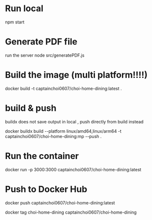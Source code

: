 # Run local
npm start


# Generate PDF file
run the server
node src/generatePDF.js



# Build the image (multi platform!!!!)
docker build -t captainchoi0607/choi-home-dining:latest .

# build & push 
buildx does not save output in local , push directly from build instead

docker buildx build --platform linux/amd64,linux/arm64 -t captainchoi0607/choi-home-dining:mp --push .

# Run the container
docker run -p 3000:3000 captainchoi0607/choi-home-dining:latest

# Push to Docker Hub
docker push captainchoi0607/choi-home-dining:latest


docker tag choi-home-dining captainchoi0607/choi-home-dining
